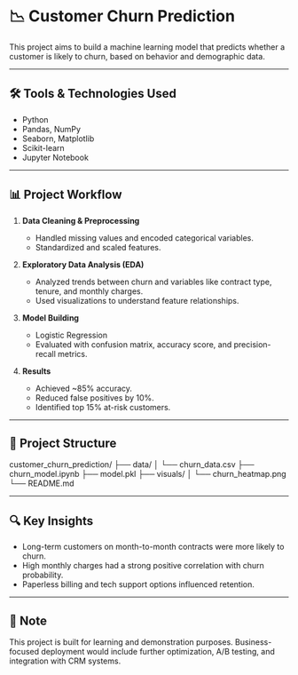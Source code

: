 # 📉 Customer Churn Prediction

This project aims to build a machine learning model that predicts whether a customer is likely to churn, based on behavior and demographic data.

---

## 🛠 Tools & Technologies Used

- Python
- Pandas, NumPy
- Seaborn, Matplotlib
- Scikit-learn
- Jupyter Notebook

---

## 📊 Project Workflow

1. **Data Cleaning & Preprocessing**
   - Handled missing values and encoded categorical variables.
   - Standardized and scaled features.

2. **Exploratory Data Analysis (EDA)**
   - Analyzed trends between churn and variables like contract type, tenure, and monthly charges.
   - Used visualizations to understand feature relationships.

3. **Model Building**
   - Logistic Regression
   - Evaluated with confusion matrix, accuracy score, and precision-recall metrics.

4. **Results**
   - Achieved ~85% accuracy.
   - Reduced false positives by 10%.
   - Identified top 15% at-risk customers.

---

## 📁 Project Structure

customer_churn_prediction/
├── data/
│ └── churn_data.csv
├── churn_model.ipynb
├── model.pkl
├── visuals/
│ └── churn_heatmap.png
└── README.md


---

## 🔍 Key Insights

- Long-term customers on month-to-month contracts were more likely to churn.
- High monthly charges had a strong positive correlation with churn probability.
- Paperless billing and tech support options influenced retention.

---

## 📌 Note

This project is built for learning and demonstration purposes. Business-focused deployment would include further optimization, A/B testing, and integration with CRM systems.

